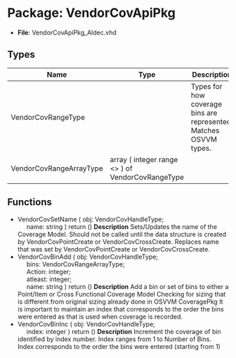 # Package: VendorCovApiPkg

- **File**: VendorCovApiPkg_Aldec.vhd
## Types

| Name                    | Type                                              | Description                                                        |
| ----------------------- | ------------------------------------------------- | ------------------------------------------------------------------ |
| VendorCovRangeType      |                                                   | Types for how coverage bins are represented.  Matches OSVVM types. |
| VendorCovRangeArrayType | array ( integer range <> ) of VendorCovRangeType  |                                                                    |
## Functions
- VendorCovSetName <font id="function_arguments">( obj: VendorCovHandleType;<br><span style="padding-left:20px"> name: string ) </font> <font id="function_return">return ()</font>
**Description**
 Sets/Updates the name of the Coverage Model. Should not be called until the data structure is created by VendorCovPointCreate or VendorCovCrossCreate. Replaces name that was set by VendorCovPointCreate or VendorCovCrossCreate.
- VendorCovBinAdd <font id="function_arguments">( obj: VendorCovHandleType;<br><span style="padding-left:20px"> bins: VendorCovRangeArrayType;<br><span style="padding-left:20px"> Action: integer;<br><span style="padding-left:20px"> atleast: integer;<br><span style="padding-left:20px"> name: string ) </font> <font id="function_return">return ()</font>
**Description**
 Add a bin or set of bins to either a Point/Item or Cross Functional Coverage Model Checking for sizing that is different from original sizing already done in OSVVM CoveragePkg It is important to maintain an index that corresponds to the order the bins were entered as that is used when coverage is recorded.
- VendorCovBinInc <font id="function_arguments">( obj: VendorCovHandleType;<br><span style="padding-left:20px"> index: integer ) </font> <font id="function_return">return ()</font>
**Description**
 Increment the coverage of bin identified by index number. Index ranges from 1 to Number of Bins. Index corresponds to the order the bins were entered (starting from 1)
